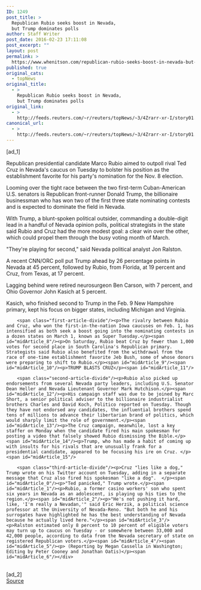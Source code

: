 ```yaml
---
ID: 1249
post_title: >
  Republican Rubio seeks boost in Nevada,
  but Trump dominates polls
author: Staff Writer
post_date: 2016-02-23 17:11:08
post_excerpt: ""
layout: post
permalink: >
  https://www.whenitson.com/republican-rubio-seeks-boost-in-nevada-but-trump-dominates-polls/
published: true
original_cats:
  - topNews
original_title:
  - >
    Republican Rubio seeks boost in Nevada,
    but Trump dominates polls
original_link:
  - >
    http://feeds.reuters.com/~r/reuters/topNews/~3/4Zrarr-xr-I/story01.htm
canonical_url:
  - >
    http://feeds.reuters.com/~r/reuters/topNews/~3/4Zrarr-xr-I/story01.htm
---
```

 [ad_1]
<br><div id="articleText">
<span id="midArticle_start"/>

<span id="midArticle_0"/><span class="focusParagraph" readability="4"><p><span class="articleLocatio&lt;/span&gt;n">Republican presidential candidate Marco Rubio aimed to outpoll rival Ted Cruz in Nevada's caucus on Tuesday to bolster his position as the establishment favorite for his party's nomination for the Nov. 8 election.</span></p></span><span id="midArticle_1"/><p>Looming over the tight race between the two first-term Cuban-American U.S. senators is Republican front-runner Donald Trump, the billionaire businessman who has won two of the first three state nominating contests and is expected to dominate the field in Nevada.</p><span id="midArticle_2"/><p>With Trump, a blunt-spoken political outsider, commanding a double-digit lead in a handful of Nevada opinion polls, political strategists in the state said Rubio and Cruz had the more modest goal: a clear win over the other, which could propel them through the busy voting month of March.</p><span id="midArticle_3"/><p>"They're playing for second," said Nevada political analyst Jon Ralston.</p><span id="midArticle_4"/><p>A recent CNN/ORC poll put Trump ahead by 26 percentage points in Nevada at 45 percent, followed by Rubio, from Florida, at 19 percent and Cruz, from Texas, at 17 percent.</p><span id="midArticle_5"/><p>Lagging behind were retired neurosurgeon Ben Carson, with 7 percent, and Ohio Governor John Kasich at 5 percent.</p><span id="midArticle_6"/><p>Kasich, who finished second to Trump in the Feb. 9 New Hampshire primary, kept his focus on bigger states, including Michigan and Virginia. </p><span id="midArticle_7"/>
        
        <span class="first-article-divide"/><p>The rivalry between Rubio and Cruz, who won the first-in-the-nation Iowa caucuses on Feb. 1, has intensified as both seek a boost going into the nominating contests in a dozen states on March 1, known as Super Tuesday.</p><span id="midArticle_8"/><p>On Saturday, Rubio beat Cruz by fewer than 1,000 votes for second place in South Carolina's Republican primary. Strategists said Rubio also benefited from the withdrawal from the race of one-time establishment favorite Jeb Bush, some of whose donors were preparing to shift to Rubio.</p><span id="midArticle_9"/><span id="midArticle_10"/><p>TRUMP BLASTS CRUZ</p><span id="midArticle_11"/>
        
        <span class="second-article-divide"/><p>Rubio also picked up endorsements from several Nevada party leaders, including U.S. Senator Dean Heller and Nevada Lieutenant Governor Mark Hutchison.</p><span id="midArticle_12"/><p>His campaign staff was due to be joined by Marc Short, a senior political adviser to the billionaire industrialist brothers Charles and David Koch, Politico reported on Tuesday. Though they have not endorsed any candidates, the influential brothers spend tens of millions to advance their libertarian brand of politics, which would sharply limit the role of government.</p><span id="midArticle_13"/><p>The Cruz campaign, meanwhile, lost a key staffer on Monday when the candidate fired his main spokesman for posting a video that falsely showed Rubio dismissing the Bible.</p><span id="midArticle_14"/><p>Trump, who has made a habit of coming up with insults for his rivals that are unusually frank for a presidential candidate, appeared to be focusing his ire on Cruz. </p><span id="midArticle_15"/>
        
        <span class="third-article-divide"/><p>Cruz "lies like a dog," Trump wrote on his Twitter account on Tuesday, adding in a separate message that Cruz also fired his spokesman "like a dog".  </p><span id="midArticle_0"/><p>"Ted panicked," Trump wrote.</p><span id="midArticle_1"/><p>Rubio, a former casino workers' son who spent six years in Nevada as an adolescent, is playing up his ties to the region.</p><span id="midArticle_2"/><p>"He's not pushing it hard, like, 'I'm really a Nevadan,'" said Eric Herzik, a political science professor at the University of Nevada-Reno. "But both he and his surrogates have highlighted he has the best understanding of Nevada because he actually lived here."</p><span id="midArticle_3"/><p>Ralston estimated only 8 percent to 10 percent of eligible voters may turn up to caucus on Tuesday - or somewhere between 33,000 and 42,000 people, according to data from the Nevada secretary of state on registered Republican voters.</p><span id="midArticle_4"/><span id="midArticle_5"/><p> (Reporting by Megan Cassella in Washington; Editing by Peter Cooney and Jonathan Oatis)</p><span id="midArticle_6"/></div>
<br>[ad_2]
<br><a href="http://feeds.reuters.com/~r/reuters/topNews/~3/4Zrarr-xr-I/story01.htm">Source </a>
